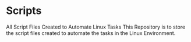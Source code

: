 # Scripts
All Script Files Created to Automate Linux Tasks
This Repository is to store the script files created to automate the tasks in the Linux Environment.
